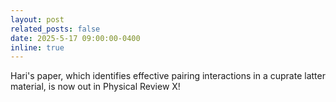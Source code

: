 ```yaml
---
layout: post
related_posts: false
date: 2025-5-17 09:00:00-0400
inline: true
---
```


Hari's paper, which identifies effective pairing interactions in a cuprate latter material, is now out in Physical Review X!